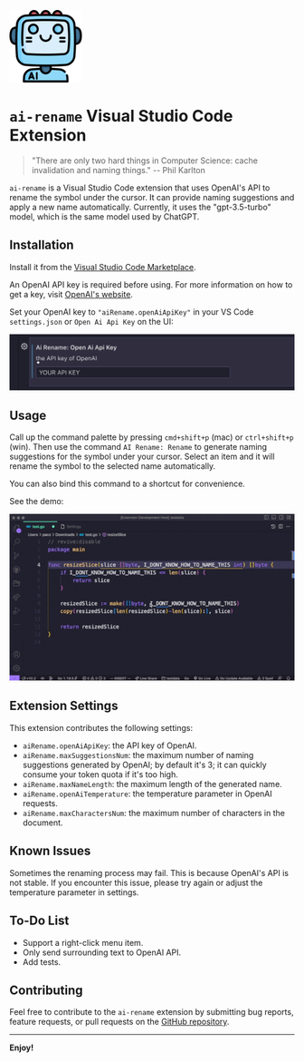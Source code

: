 ![icon](./assets/logo.png)

# `ai-rename` Visual Studio Code Extension

> "There are only two hard things in Computer Science: cache invalidation and naming things."
> -- Phil Karlton

`ai-rename` is a Visual Studio Code extension that uses OpenAI's API to rename the symbol under the cursor. It can provide naming suggestions and apply a new name automatically. Currently, it uses the "gpt-3.5-turbo" model, which is the same model used by ChatGPT.

## Installation

Install it from the [Visual Studio Code Marketplace](https://marketplace.visualstudio.com/items?itemName=paco0x.ai-rename).

An OpenAI API key is required before using. For more information on how to get a key, visit [OpenAI's website](https://openai.com/api/).

Set your OpenAI key to `"aiRename.openAiApiKey"` in your VS Code `settings.json` or `Open Ai Api Key` on the UI:

![key-config](./assets/key-config.png)

## Usage

Call up the command palette by pressing `cmd+shift+p` (mac) or `ctrl+shift+p` (win). Then use the command `AI Rename: Rename` to generate naming suggestions for the symbol under your cursor. Select an item and it will rename the symbol to the selected name automatically.

You can also bind this command to a shortcut for convenience.

See the demo:

![demo](./assets/demo.gif)

## Extension Settings

This extension contributes the following settings:

-   `aiRename.openAiApiKey`: the API key of OpenAI.
-   `aiRename.maxSuggestionsNum`: the maximum number of naming suggestions generated by OpenAI; by default it's 3; it can quickly consume your token quota if it's too high.
-   `aiRename.maxNameLength`: the maximum length of the generated name.
-   `aiRename.openAiTemperature`: the temperature parameter in OpenAI requests.
-   `aiRename.maxCharactersNum`: the maximum number of characters in the document.

## Known Issues

Sometimes the renaming process may fail. This is because OpenAI's API is not stable. If you encounter this issue, please try again or adjust the temperature parameter in settings.

## To-Do List

-   Support a right-click menu item.
-   Only send surrounding text to OpenAI API.
-   Add tests.

## Contributing

Feel free to contribute to the `ai-rename` extension by submitting bug reports, feature requests, or pull requests on the [GitHub repository](https://github.com/paco0x/vscode-ai-rename.gi).

---

**Enjoy!**
